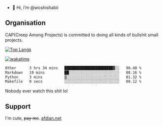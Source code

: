 - 👋 Hi, I’m @woshishabii

## Organisation

CAP(Creep Among Projects) is committed to doing all kinds of bullshit small projects.

[![Top Langs](https://github-readme-stats.vercel.app/api/top-langs/?username=woshishabii&layout=compact)](https://github.com/anuraghazra/github-readme-stats)

[![wakatime](https://wakatime.com/badge/user/34d02784-acc1-4a16-82d7-33fdb53c4ed6.svg)](https://wakatime.com/@34d02784-acc1-4a16-82d7-33fdb53c4ed6)


<!--START_SECTION:waka-->

```txt
Other      3 hrs 34 mins   ██████████████████████▓░░   90.40 %
Markdown   19 mins         ██░░░░░░░░░░░░░░░░░░░░░░░   08.16 %
Python     3 mins          ▒░░░░░░░░░░░░░░░░░░░░░░░░   01.32 %
Makefile   0 secs          ░░░░░░░░░░░░░░░░░░░░░░░░░   00.12 %
```

<!--END_SECTION:waka-->

Nobody ever watch this shit lol

## Support
I'm cute, ~~pay me~~.
[afdian.net](https://afdian.com/a/woshishabi)

<!---
woshishabii/woshishabii is a ✨ special ✨ repository because its `README.md` (this file) appears on your GitHub profile.
You can click the Preview link to take a look at your changes.
--->
